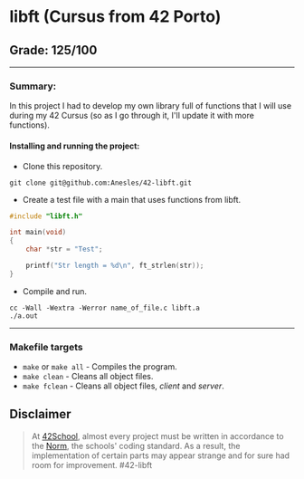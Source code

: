 # **libft (Cursus from 42 Porto)**
## **Grade: 125/100**
---
### **Summary:**

In this project I had to develop my own library full of functions that I will use during my 42 Cursus (so as I go through it, I'll update it with more functions).

#### **Installing and running the project:**
* Clone this repository.
```
git clone git@github.com:Anesles/42-libft.git
```
* Create a test file with a main that uses functions from libft.
``` C
#include "libft.h"

int main(void)
{
	char *str = "Test";

	printf("Str length = %d\n", ft_strlen(str));
}
```
* Compile and run.
```
cc -Wall -Wextra -Werror name_of_file.c libft.a
./a.out
```
---
### **Makefile targets**
* `make` or `make all` - Compiles the program.
* `make clean` - Cleans all object files.
* `make fclean` - Cleans all object files, _client_ and _server_.
## Disclaimer
> At [42School](https://en.wikipedia.org/wiki/42_(school)), almost every project must be written in accordance to the [Norm](./extras/en_norm.pdf), the schools' coding standard. As a result, the implementation of certain parts may appear strange and for sure had room for improvement. #42-libft
